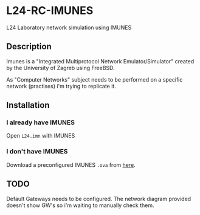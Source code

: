 # L24-RC-IMUNES
L24 Laboratory network simulation using IMUNES

## Description
Imunes is a "Integrated Multiprotocol Network Emulator/Simulator" created by the University of Zagreb using FreeBSD.

As "Computer Networks" subject needs to be performed on a specific network (practises) i'm trying to replicate it.

## Installation
### I already have IMUNES
Open `L24.imn` with IMUNES

### I don't have IMUNES
Download a preconfigured IMUNES `.ova` from [here](https://url.ecomaikgolf.com/L24-RC-IMUNES).

## TODO
Default Gateways needs to be configured. The network diagram provided doesn't show GW's so i'm waiting to manually check them.
